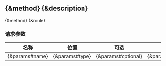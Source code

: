 ## {&method} {&description}

{&method} {&route}

### 请求参数

| 名称 | 位置  | 可选  | 说明            |
| ---- | ----- | ----- | --------------- |
| {&params#name}   | {&params#type} | {&params#optional} |  {&params#description}  |
